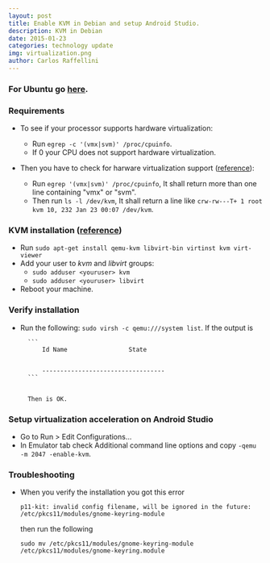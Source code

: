 ```yaml
---
layout: post
title: Enable KVM in Debian and setup Android Studio.
description: KVM in Debian
date: 2015-01-23
categories: technology update
img: virtualization.png
author: Carlos Raffellini
---
```


### For Ubuntu go [here](https://software.intel.com/en-us/blogs/2012/03/12/how-to-start-intel-hardware-assisted-virtualization-hypervisor-on-linux-to-speed-up-intel-android-x86-emulator).

### Requirements
- To see if your processor supports hardware virtualization:
    - Run `egrep -c '(vmx|svm)' /proc/cpuinfo`.
    - If 0 your CPU does not support hardware virtualization.


- Then you have to check for harware virtualization support ([reference](https://nsrc.org/workshops/2014/sanog23-virtualization/raw-attachment/wiki/Agenda/ex-debian-kvm-libvirt.htm#check-for-hardware-virtualization-support)):
    - Run `egrep '(vmx|svm)' /proc/cpuinfo`, It shall return more than one line containing "vmx" or "svm".
    - Then run `ls -l /dev/kvm`, It shall return a line like `crw-rw---T+ 1 root kvm 10, 232 Jan 23 00:07 /dev/kvm`.


### KVM installation ([reference](https://wiki.debian.org/KVM))

- Run `sudo apt-get install qemu-kvm libvirt-bin virtinst kvm virt-viewer`
- Add your user to _kvm_ and _libvirt_ groups:
    - `sudo adduser <youruser> kvm`
    - `sudo adduser <youruser> libvirt`
- Reboot your machine.


### Verify installation
- Run the following: `sudo virsh -c qemu:///system list`. If the output is
		

		```
			Id Name                 State
			

			----------------------------------
		```
		

		Then is OK.


### Setup virtualization acceleration on Android Studio
- Go to Run > Edit Configurations...
- In Emulator tab check Additional command line options and copy `-qemu -m 2047 -enable-kvm`.


### Troubleshooting

- When you verify the installation you got this error

	
	`p11-kit: invalid config filename, will be ignored in the future: /etc/pkcs11/modules/gnome-keyring-module`


	then run the following


	`sudo mv /etc/pkcs11/modules/gnome-keyring-module /etc/pkcs11/modules/gnome-keyring.module`